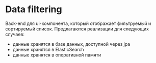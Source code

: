 # Data filtering

Back-end для ui-компонента, который отображает фильтруемый и сортируемый список.
Предлагаются реализации для следующих случаев:
- данные хранятся в базе данных, доступной через jpa
- данные хранятся в ElasticSearch
- данные хранятся в оперативной памяти